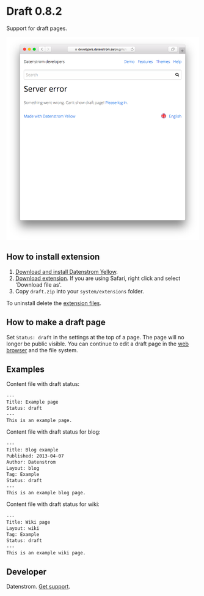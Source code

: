 Draft 0.8.2
===========
Support for draft pages.

<p align="center"><img src="draft-screenshot.png?raw=true" alt="Screenshot"></p>

## How to install extension

1. [Download and install Datenstrom Yellow](https://github.com/datenstrom/yellow/).
2. [Download extension](https://github.com/datenstrom/yellow-extensions/raw/master/zip/draft.zip). If you are using Safari, right click and select 'Download file as'.
3. Copy `draft.zip` into your `system/extensions` folder.

To uninstall delete the [extension files](extension.ini).

## How to make a draft page

Set `Status: draft` in the settings at the top of a page. The page will no longer be public visible. You can continue to edit a draft page in the [web browser](https://github.com/datenstrom/yellow-extensions/tree/master/features/edit) and the file system.

## Examples

Content file with draft status:

    ---
    Title: Example page
    Status: draft
    ---
    This is an example page.

Content file with draft status for blog:

    ---
    Title: Blog example
    Published: 2013-04-07
    Author: Datenstrom
    Layout: blog
    Tag: Example
    Status: draft
    ---
    This is an example blog page.
 
Content file with draft status for wiki:

    ---
    Title: Wiki page
    Layout: wiki
    Tag: Example
    Status: draft
    ---
    This is an example wiki page.

## Developer

Datenstrom. [Get support](https://extensions.datenstrom.se/help/).
